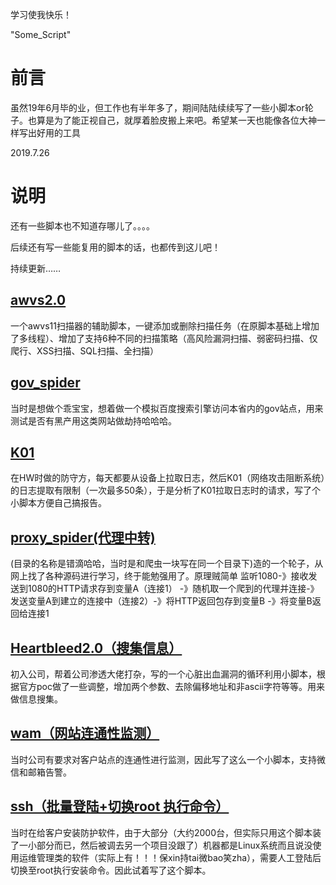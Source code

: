 学习使我快乐！

"Some_Script" 
# 前言
虽然19年6月毕的业，但工作也有半年多了，期间陆陆续续写了一些小脚本or轮子。也算是为了能正视自己，就厚着脸皮搬上来吧。希望某一天也能像各位大神一样写出好用的工具

2019.7.26

# 说明
还有一些脚本也不知道存哪儿了。。。。

后续还有写一些能复用的脚本的话，也都传到这儿吧！

持续更新……
## [awvs2.0](https://github.com/GuoKerS/Some_Script/tree/master/awvs2.0)
一个awvs11扫描器的辅助脚本，一键添加或删除扫描任务（在原脚本基础上增加了多线程）、增加了支持6种不同的扫描策略（高风险漏洞扫描、弱密码扫描、仅爬行、XSS扫描、SQL扫描、全扫描）

## [gov_spider](https://github.com/GuoKerS/Some_Script/tree/master/gov_spider)
当时是想做个乖宝宝，想着做一个模拟百度搜索引擎访问本省内的gov站点，用来测试是否有黑产用这类网站做劫持哈哈哈。
## [K01](https://github.com/GuoKerS/Some_Script/tree/master/K01)
在HW时做的防守方，每天都要从设备上拉取日志，然后K01（网络攻击阻断系统）的日志提取有限制（一次最多50条），于是分析了K01拉取日志时的请求，写了个小脚本方便自己搞报告。
## [proxy_spider(代理中转)](https://github.com/GuoKerS/Some_Script/tree/master/proxy_spider)
(目录的名称是错滴哈哈，当时是和爬虫一块写在同一个目录下)造的一个轮子，从网上找了各种源码进行学习，终于能勉强用了。原理贼简单 监听1080-》接收发送到1080的HTTP请求存到变量A（连接1） -》随机取一个爬到的代理并连接-》发送变量A到建立的连接中（连接2）-》将HTTP返回包存到变量B -》将变量B返回给连接1
## [Heartbleed2.0（搜集信息）](https://github.com/GuoKerS/Some_Script/tree/master/Heartbleed2.0)
初入公司，帮着公司渗透大佬打杂，写的一个心脏出血漏洞的循环利用小脚本，根据官方poc做了一些调整，增加两个参数、去除偏移地址和非ascii字符等等。用来做信息搜集。
## [wam（网站连通性监测）](https://github.com/GuoKerS/Some_Script/tree/master/wam)
当时公司有要求对客户站点的连通性进行监测，因此写了这么一个小脚本，支持微信和邮箱告警。
## [ssh（批量登陆+切换root 执行命令）](https://github.com/GuoKerS/Some_Script/tree/master/ssh)
当时在给客户安装防护软件，由于大部分（大约2000台，但实际只用这个脚本装了一小部分而已，然后被调去另一个项目没跟了）机器都是Linux系统而且说没使用运维管理类的软件（实际上有！！！保xin持tai微bao笑zha），需要人工登陆后切换至root执行安装命令。因此试着写了这个脚本。


